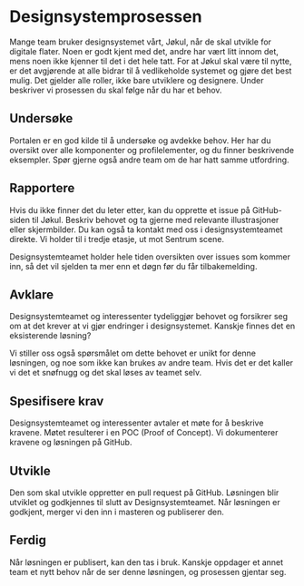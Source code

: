 # Designsystemprosessen

Mange team bruker designsystemet vårt, Jøkul, når de skal  utvikle for digitale flater. Noen er godt kjent med det, andre har vært litt innom det, mens noen ikke kjenner til det i det hele tatt.  For at Jøkul skal være til nytte, er det avgjørende at alle bidrar til å vedlikeholde systemet og gjøre det best mulig. Det gjelder alle roller, ikke bare utviklere og designere. Under beskriver vi prosessen du skal følge når du har et behov.  

## Undersøke
Portalen er en god kilde til å undersøke og avdekke behov. Her har du oversikt over alle komponenter og profilelementer, og du finner beskrivende eksempler. Spør gjerne også andre team om de har hatt samme utfordring.

## Rapportere
Hvis du ikke finner det du leter etter, kan du opprette et issue på GitHub-siden til Jøkul. Beskriv behovet og ta gjerne med relevante illustrasjoner eller skjermbilder. Du kan også ta kontakt med oss i designsystemteamet direkte. Vi holder til i tredje etasje, ut mot Sentrum scene.

Designsystemteamet holder hele tiden oversikten over issues som kommer inn, så det vil sjelden ta mer enn et døgn før du får tilbakemelding. 

## Avklare
Designsystemteamet og interessenter tydeliggjør behovet og forsikrer seg om at det krever at vi gjør endringer i designsystemet. Kanskje finnes det en eksisterende løsning? 

Vi stiller oss også spørsmålet om dette behovet er unikt for denne løsningen, og noe som ikke kan brukes av andre team. Hvis det er det kaller vi det et snøfnugg og det skal løses av teamet selv.

## Spesifisere krav
Designsystemteamet og interessenter avtaler et møte for å beskrive kravene. Møtet resulterer i en POC (Proof of Concept).
Vi dokumenterer kravene og løsningen på GitHub.

## Utvikle
Den som skal utvikle oppretter en pull request på GitHub. Løsningen blir utviklet og godkjennes til slutt av Designsystemteamet. Når løsningen er godkjent, merger vi den inn i masteren og publiserer den. 

## Ferdig
Når løsningen er publisert, kan den tas i bruk. Kanskje oppdager et annet team et nytt behov når de ser denne løsningen, og prosessen gjentar seg.
